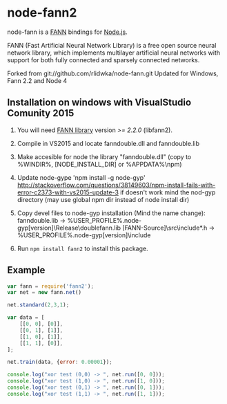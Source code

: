 # node-fann2

node-fann is a [FANN](http://leenissen.dk/fann/) bindings for [Node.js](http://nodejs.org).

FANN (Fast Artificial Neural Network Library) is a free open source neural network library, which implements multilayer artificial neural networks with support for both fully connected and sparsely connected networks.

Forked from git://github.com/rlidwka/node-fann.git
Updated for Windows, Fann 2.2 and Node 4

## Installation on windows with VisualStudio Comunity 2015
1. You will need [FANN library](http://leenissen.dk/fann/wp/download/) version _>= 2.2.0_ (libfann2).

2. Compile in VS2015 and locate fanndouble.dll and fanndouble.lib

3. Make accesible for node the library "fanndouble.dll" (copy to %WINDIR%, [NODE_INSTALL_DIR] or %APPDATA%\npm)

4. Update node-gype 'npm install -g node-gyp'
   http://stackoverflow.com/questions/38149603/npm-install-fails-with-error-c2373-with-vs2015-update-3
   if doesn't work mind the nod-gyp directory (may use global npm dir instead of node install dir)

5. Copy devel files to node-gyp installation (Mind the name change):
   fanndouble.lib -> %USER_PROFILE%\.node-gyp\[version]\Release\doublefann.lib
   [FANN-Source]\src\include\*.h -> %USER_PROFILE%\.node-gyp\[version]\include
 
6. Run `npm install fann2` to install this package.

## Example

```javascript
var fann = require('fann2');
var net = new fann.net()

net.standard(2,3,1);

var data = [
    [[0, 0], [0]],
    [[0, 1], [1]],
    [[1, 0], [1]],
    [[1, 1], [0]],
];

net.train(data, {error: 0.00001});

console.log("xor test (0,0) -> ", net.run([0, 0]));
console.log("xor test (1,0) -> ", net.run([1, 0]));
console.log("xor test (0,1) -> ", net.run([0, 1]));
console.log("xor test (1,1) -> ", net.run([1, 1]));
```
